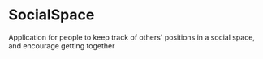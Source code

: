 # SocialSpace
Application for people to keep track of others' positions in a social space, and encourage getting together 
